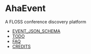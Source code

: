 # AhaEvent
A FLOSS conference discovery platform

- [EVENT_JSON_SCHEMA](docs/EVENT_JSON_SCHEMA.md)
- [TODO](docs/TODO.md)
- [FAQ](docs/FAQ.md)
- [CREDITS](docs/CREDITS.md)
